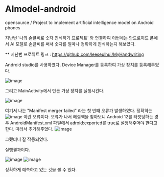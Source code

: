 # AImodel-android
opensource / Project to implement artificial intelligence model on Android phones

지난번 '나의 손글씨로 숫자 인식하기 프로젝트' 와 연결하여 이번에는 안드로이드 폰에서 AI 모델로 손글씨를 써서 숫자를 얼마나 정확하게 인식하는지 해보았다.

** 지난번 프로젝트 링크 : https://github.com/leeseulhui/MyHandwriting

Android studio를 사용하였다. Device Manager를 등록하여 가상 장치를 등록해주었다.

![image](https://user-images.githubusercontent.com/75656859/230780930-7c713bf7-a5bd-4adb-b6f5-6b2e99a71f5d.png)

그리고 MainActivity에서 만든 가상 장치를 실행시킨다.

![image](https://user-images.githubusercontent.com/75656859/230781033-003f829a-8b6d-4381-aa03-5b5aa9b9402f.png)

여기서 나는 "Manifest merger failed" 라는 첫 번째 오류가 발생하였다.
정확히는 
![image](https://user-images.githubusercontent.com/75656859/230781129-70cb79c4-39e0-4f4f-8b02-572a47dbd02d.png)
이런 오류이다. 오류가 나서 해결책을 찾아보니 Android 12를 타겟팅하는 경우 AndroidManifest.xml 파일에서 adroid:exported를 true로 설정해주어야 한다고 한다. 
따라서 추가해주었다.
![image](https://user-images.githubusercontent.com/75656859/230781205-0e334420-76ca-4af5-a890-64bb6eec1a32.png)

그랬더니 잘 작동되었다.

실행결과이다.

![image](https://user-images.githubusercontent.com/75656859/230781233-489c7e54-9c37-482c-b3cb-3052f14c9109.png)
![image](https://user-images.githubusercontent.com/75656859/230781245-db354d11-207e-4fac-add3-22a4656b3cca.png)

정확하게 예측하고 있는 것을 볼 수 있다.


